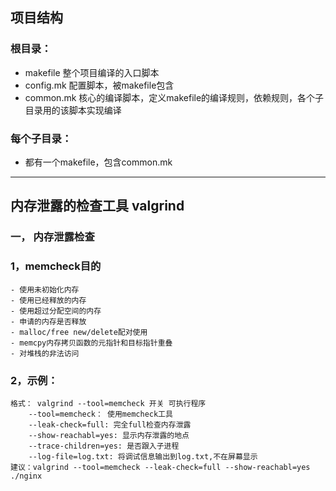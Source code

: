 ## 项目结构
### 根目录：
-	makefile 整个项目编译的入口脚本
-	config.mk 配置脚本，被makefile包含
-	common.mk 核心的编译脚本，定义makefile的编译规则，依赖规则，各个子目录用的该脚本实现编译

### 每个子目录：
-	都有一个makefile，包含common.mk



---------------------------
## 内存泄露的检查工具 valgrind
### 一， 内存泄露检查
### 1，memcheck目的
	- 使用未初始化内存
	- 使用已经释放的内存
	- 使用超过分配空间的内存
	- 申请的内存是否释放
	- malloc/free new/delete配对使用
	- memcpy内存拷贝函数的元指针和目标指针重叠
	- 对堆栈的非法访问

### 2，示例：
	格式： valgrind --tool=memcheck 开关 可执行程序
		--tool=memcheck： 使用memcheck工具
		--leak-check=full: 完全full检查内存泄露
		--show-reachabl=yes: 显示内存泄露的地点
		--trace-children=yes: 是否跟入子进程
		--log-file=log.txt: 将调试信息输出到log.txt,不在屏幕显示
	建议：valgrind --tool=memcheck --leak-check=full --show-reachabl=yes ./nginx